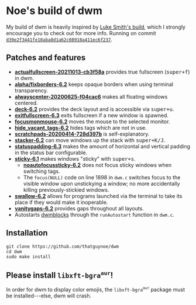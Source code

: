 # Noe's build of dwm

My build of dwm is heavily inspired by [Luke Smith's build](https://github.com/LukeSmithxyz/dwm), which I strongly encourage you to check out for more info. Running on commit [`d39e2f3441fe18aba8d1a62c08918a411ec6f237`](https://git.suckless.org/dwm/commit/d39e2f3441fe18aba8d1a62c08918a411ec6f237.html).

## Patches and features

* [**actualfullscreen-20211013-cb3f58a**](https://dwm.suckless.org/patches/actualfullscreen/dwm-actualfullscreen-20211013-cb3f58a.diff) provides true fullscreen (<kbd>super+f</kbd>) in dwm.
* [**alpha/fixborders-6.2**](https://dwm.suckless.org/patches/alpha/dwm-fixborders-6.2.diff) keeps opaque borders when using terminal transparency.
* [**alwayscenter-20200625-f04cac6**](https://dwm.suckless.org/patches/alwayscenter/dwm-alwayscenter-20200625-f04cac6.diff) makes all floating windows centered.
* [**deck-6.2**](https://dwm.suckless.org/patches/deck/dwm-deck-6.2.diff) provides the deck layout and is accessible via <kbd>super+u</kbd>.
* [**exitfullscreen-6.3**](https://github.com/LukeSmithxyz/dwm/pull/186/files) exits fullscreen if a new window is spawned.
* [**focusmonmouse-6.2**](https://dwm.suckless.org/patches/focusmonmouse/dwm-focusmonmouse-6.2.diff) moves the mouse to the selected monitor.
* [**hide_vacant_tags-6.2**](https://dwm.suckless.org/patches/hide_vacant_tags/dwm-hide_vacant_tags-6.2.diff) hides tags which are not in use.
* [**scratchpads-20200414-728d397b**](https://dwm.suckless.org/patches/scratchpads/dwm-scratchpads-20200414-728d397b.diff) is self-explanatory.
* [**stacker-6.2**](https://dwm.suckless.org/patches/stacker/dwm-stacker-6.2.diff) can move windows up the stack with <kbd>super+K/J</kbd>.
* [**statuspadding-6.3**](https://dwm.suckless.org/patches/statuspadding/dwm-statuspadding-6.3.diff) makes the amount of horizontal and vertical padding in the status bar configurable.
* [**sticky-6.1**](https://dwm.suckless.org/patches/sticky/dwm-sticky-6.1.diff) makes windows "sticky" with <kbd>super+s</kbd>.
    * [**noautofocussticky-6.2**](https://github.com/LukeSmithxyz/dwm/pull/181/files) does not focus sticky windows when switching tags.
    * The `focus(NULL)` code on line 1898 in `dwm.c` switches focus to the visible window upon unstickying a window; no more accidentally killing previously-stickied windows.
* [**swallow-6.2**](https://dwm.suckless.org/patches/swallow/dwm-swallow-6.2.diff) allows for programs launched via the terminal to take its place if they would make it inoperable.
* [**vanitygaps-6.2**](https://dwm.suckless.org/patches/vanitygaps/dwm-vanitygaps-6.2.diff) provides gaps throughout all layouts.
* Autostarts [dwmblocks](http://github.com/thatguynoe/dwmblocks) through the `runAutostart` function in `dwm.c`.

## Installation

```
git clone https://github.com/thatguynoe/dwm
cd dwm
sudo make install
```

## Please install `libxft-bgra`<sup>`aur`</sup>!

In order for dwm to display color emojis, the `libxft-bgra`<sup>`aur`</sup> package must be installed---else, dwm will crash.
